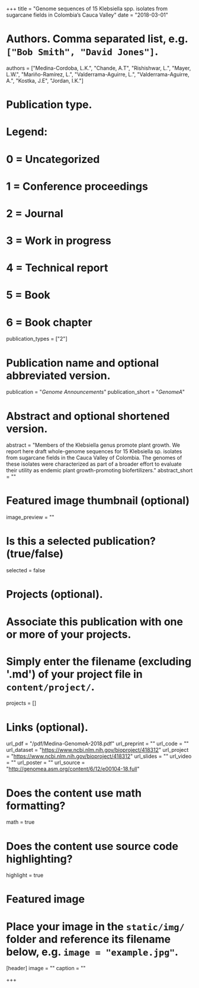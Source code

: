 +++
title = "Genome sequences of 15 Klebsiella spp. isolates from sugarcane fields in Colombia’s Cauca Valley"
date = "2018-03-01"

# Authors. Comma separated list, e.g. `["Bob Smith", "David Jones"]`.
authors = ["Medina-Cordoba, L.K.", "Chande, A.T", "Rishishwar, L.", "Mayer, L.W.", "Mariño-Ramírez, L.", "Valderrama-Aguirre, L.", "Valderrama-Aguirre, A.", "Kostka, J.E", "Jordan, I.K."]

# Publication type.
# Legend:
# 0 = Uncategorized
# 1 = Conference proceedings
# 2 = Journal
# 3 = Work in progress
# 4 = Technical report
# 5 = Book
# 6 = Book chapter
publication_types = ["2"]

# Publication name and optional abbreviated version.
publication = "*Genome Announcements*"
publication_short = "*GenomeA*"

# Abstract and optional shortened version.
abstract = "Members of the Klebsiella genus promote plant growth. We report here draft whole-genome sequences for 15 Klebsiella sp. isolates from sugarcane fields in the Cauca Valley of Colombia. The genomes of these isolates were characterized as part of a broader effort to evaluate their utility as endemic plant growth-promoting biofertilizers."
abstract_short = ""

# Featured image thumbnail (optional)
image_preview = ""

# Is this a selected publication? (true/false)
selected = false

# Projects (optional).
#   Associate this publication with one or more of your projects.
#   Simply enter the filename (excluding '.md') of your project file in `content/project/`.
projects = []

# Links (optional).
url_pdf = "/pdf/Medina-GenomeA-2018.pdf"
url_preprint = ""
url_code = ""
url_dataset = "https://www.ncbi.nlm.nih.gov/bioproject/418312"
url_project = "https://www.ncbi.nlm.nih.gov/bioproject/418312"
url_slides = ""
url_video = ""
url_poster = ""
url_source = "http://genomea.asm.org/content/6/12/e00104-18.full"

# Does the content use math formatting?
math = true

# Does the content use source code highlighting?
highlight = true

# Featured image
# Place your image in the `static/img/` folder and reference its filename below, e.g. `image = "example.jpg"`.
[header]
image = ""
caption = ""

+++

